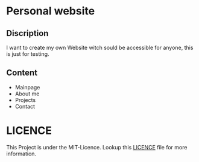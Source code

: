 # Personal website
## Discription
I want to create my own Website witch sould be accessible for anyone, this is just for testing.
## Content
- Mainpage
- About me
- Projects
- Contact
  
# LICENCE
This Project is under the MIT-Licence. Lookup this [LICENCE](<link to file>) file for more information.
